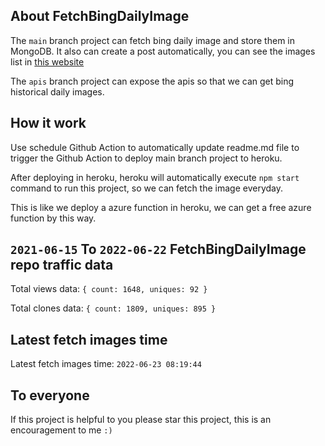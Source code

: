 ## About FetchBingDailyImage

The `main` branch project can fetch bing daily image and store them in MongoDB.
It also can create a post automatically, you can see the images list in [this website](https://oursalbum.netlify.app)

The `apis` branch project can expose the apis so that we can get bing historical daily images.

## How it work

Use schedule Github Action to automatically update readme.md file to trigger the Github Action to deploy main branch project to heroku.

After deploying in heroku, heroku will automatically execute `npm start` command to run this project, so we can fetch the image everyday.

This is like we deploy a azure function in heroku, we can get a free azure function by this way.

## `2021-06-15` To `2022-06-22` FetchBingDailyImage repo traffic data

Total views data: `{ count: 1648, uniques: 92 }`

Total clones data: `{ count: 1809, uniques: 895 }`

## Latest fetch images time

Latest fetch images time: `2022-06-23 08:19:44`

## To everyone

If this project is helpful to you please star this project, this is an encouragement to me `:)`



